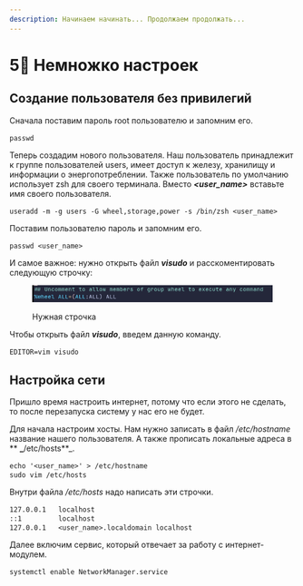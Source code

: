 ```yaml
---
description: Начинаем начинать... Продолжаем продолжать...
---
```


# 5⃣ Немножко настроек

## Создание пользователя без привилегий

Сначала поставим пароль root пользователю и запомним его.

```shell
passwd
```

Теперь создадим нового пользователя. Наш пользователь принадлежит к группе пользователей users, имеет доступ к железу, хранилищу и информации о энергопотреблении. Также пользователь по умолчанию использует zsh для своего терминала. Вместо _**\<user\_name>**_ вставьте имя своего пользователя.

```shell
useradd -m -g users -G wheel,storage,power -s /bin/zsh <user_name>
```

Поставим пользователю пароль и запомним его.

```shell
passwd <user_name>
```

И самое важное: нужно открыть файл _**visudo**_ и расскоментировать следующую строчку:

<figure><img src="../../.gitbook/assets/image (4) (2).png" alt=""><figcaption><p>Нужная строчка</p></figcaption></figure>

Чтобы открыть файл _**visudo**_, введем данную команду.

```shell
EDITOR=vim visudo
```

## Настройка сети

Пришло время настроить интернет, потому что если этого не сделать, то после перезапуска систему у нас его не будет.

Для начала настроим хосты. Нам нужно записать в файл _/etc/hostname_ название нашего пользователя. А также прописать локальные адреса в ** **_**/etc/hosts**_.

```shell
echo '<user_name>' > /etc/hostname
sudo vim /etc/hosts
```

Внутри файла _/etc/hosts_ надо написать эти строчки.

```shell
127.0.0.1   localhost
::1         localhost   
127.0.0.1   <user_name>.localdomain localhost
```

Далее включим сервис, который отвечает за работу c интернет-модулем.&#x20;

```shell
systemctl enable NetworkManager.service
```
